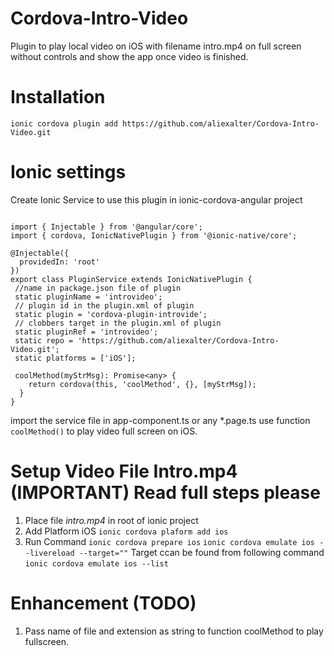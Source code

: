 # Cordova-Intro-Video
Plugin to play local video on iOS with filename intro.mp4 on full screen without controls and show the app once video is finished.

# Installation
`ionic cordova plugin add https://github.com/aliexalter/Cordova-Intro-Video.git`

# Ionic settings

Create Ionic Service to use this plugin in ionic-cordova-angular project
```

import { Injectable } from '@angular/core';
import { cordova, IonicNativePlugin } from '@ionic-native/core';

@Injectable({
  providedIn: 'root'
})
export class PluginService extends IonicNativePlugin {
 //name in package.json file of plugin
 static pluginName = 'introvideo'; 
 // plugin id in the plugin.xml of plugin
 static plugin = 'cordova-plugin-introvide';
 // clobbers target in the plugin.xml of plugin
 static pluginRef = 'introvideo';
 static repo = 'https://github.com/aliexalter/Cordova-Intro-Video.git';
 static platforms = ['iOS'];
 
 coolMethod(myStrMsg): Promise<any> {
    return cordova(this, 'coolMethod', {}, [myStrMsg]);
  }
}
```
import the service file in app-component.ts or any *.page.ts
use function 
`coolMethod()` to play video full screen on iOS.

# Setup Video File Intro.mp4 (IMPORTANT) Read full steps please
1. Place file *intro.mp4* in root of ionic project
2. Add Platform iOS
`ionic cordova plaform add ios`
2. Run Command
`ionic cordova prepare ios`
`ionic cordova emulate ios --livereload --target=""`
Target ccan be found from following command
`ionic cordova emulate ios --list`

# Enhancement (TODO)
1. Pass name of file and extension as string to function coolMethod to play fullscreen.

